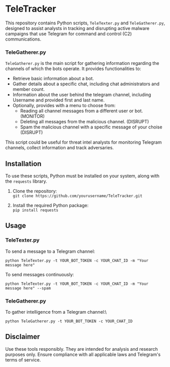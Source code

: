 # TeleTracker

This repository contains Python scripts, `TeleTexter.py` and `TeleGatherer.py`, designed to assist analysts in tracking and disrupting active malware campaigns that use Telegram for command and control (C2) communications.

### TeleGatherer.py

`TeleGatherer.py` is the main script for gathering information regarding the channels of which the bots operate. It provides functionalities to:
- Retrieve basic information about a bot.
- Gather details about a specific chat, including chat administrators and member count.
- Information about the user behind the telegram channel, including Username and provided first and last name.
- Optionally, provides with a menu to choose from:
  - Reading all channel messages from a different user or bot. (MONITOR)
  - Deleting all messages from the malicious channel. (DISRUPT)
  - Spam the malicious channel with a specific message of your choise (DISRUPT)

This script could be useful for threat intel analysts for monitoring Telegram channels, collect information and track adversaries. 

## Installation

To use these scripts, Python must be installed on your system, along with the `requests` library.

1. Clone the repository:\
`git clone https://github.com/yourusername/TeleTracker.git`

2. Install the required Python package:\
`pip install requests`

## Usage

### TeleTexter.py

To send a message to a Telegram channel:

`python TeleTexter.py -t YOUR_BOT_TOKEN -c YOUR_CHAT_ID -m "Your message here"`

To send messages continuously:

`python TeleTexter.py -t YOUR_BOT_TOKEN -c YOUR_CHAT_ID -m "Your message here" --spam`


### TeleGatherer.py

To gather intelligence from a Telegram channel:\

`python TeleGatherer.py -t YOUR_BOT_TOKEN -c YOUR_CHAT_ID`


## Disclaimer

Use these tools responsibly. They are intended for analysis and research purposes only. Ensure compliance with all applicable laws and Telegram's terms of service.
